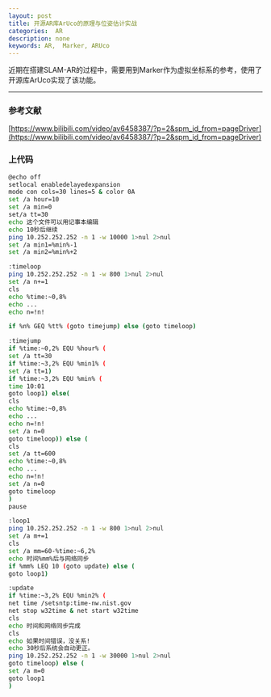 ```yaml
---
layout: post
title: 开源AR库ArUco的原理与位姿估计实战
categories:  AR
description: none
keywords: AR,  Marker, ARUco
---
```


近期在搭建SLAM-AR的过程中，需要用到Marker作为虚拟坐标系的参考，使用了开源库ArUco实现了该功能。

------

### 参考文献

[https://www.bilibili.com/video/av6458387/?p=2&spm_id_from=pageDriver](https://www.bilibili.com/video/av6458387/?p=2&spm_id_from=pageDriver)

### 上代码

```bash
@echo off
setlocal enabledelayedexpansion
mode con cols=30 lines=5 & color 0A
set /a hour=10
set /a min=0
set/a tt=30
echo 这个文件可以用记事本编辑
echo 10秒后继续
ping 10.252.252.252 -n 1 -w 10000 1>nul 2>nul
set /a min1=%min%-1
set /a min2=%min%+2

:timeloop
ping 10.252.252.252 -n 1 -w 800 1>nul 2>nul
set /a n+=1
cls
echo %time:~0,8%
echo ...
echo n=!n!

if %n% GEQ %tt% (goto timejump) else (goto timeloop)

:timejump
if %time:~0,2% EQU %hour% (
set /a tt=30
if %time:~3,2% EQU %min1% (
set /a tt=1)
if %time:~3,2% EQU %min% (
time 10:01
goto loop1) else(
cls
echo %time:~0,8%
echo ...
echo n=!n!
set /a n=0
goto timeloop)) else (
cls
set /a tt=600
echo %time:~0,8%
echo ...
echo n=!n!
set /a n=0
goto timeloop
)
pause

:loop1
ping 10.252.252.252 -n 1 -w 800 1>nul 2>nul
set /a m+=1
cls
set /a mm=60-%time:~6,2%
echo 时间%mm%后与网络同步
if %mm% LEQ 10 (goto update) else (
goto loop1)

:update
if %time:~3,2% EQU %min2% (
net time /setsntp:time-nw.nist.gov
net stop w32time & net start w32time
cls
echo 时间和网络同步完成
cls
echo 如果时间错误，没关系!
echo 30秒后系统会自动更正。
ping 10.252.252.252 -n 1 -w 30000 1>nul 2>nul
goto timeloop) else (
set /a m=0
goto loop1
)
```

